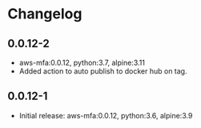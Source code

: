 # Changelog

## 0.0.12-2

- aws-mfa:0.0.12, python:3.7, alpine:3.11
- Added action to auto publish to docker hub on tag.

## 0.0.12-1

- Initial release: aws-mfa:0.0.12, python:3.6, alpine:3.9
